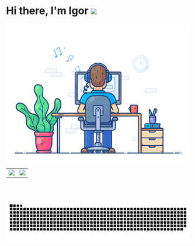# Hi there, I'm Igor <img src="https://media.giphy.com/media/hvRJCLFzcasrR4ia7z/giphy.gif" width="28">
<!-- BANNER -->
<img  src="https://github.com/sumanshekhar698/sumanshekhar698/blob/main/assets/lofi_code.gif" />
 
<!-- GitHub Stats -->
<table>
  <tr>
   <td>
     <img src="https://github-readme-stats.vercel.app/api?username=IgorDias01&show_icons=true&theme=tokyonight&hide_border=true" />
   </td>
   <td>
     <img src="https://github-readme-streak-stats.herokuapp.com/?user=IgorDias01&theme=tokyonight&hide_border=true" />    
   </td>
 </tr>
</table>

<br><br>

![Snake animation](https://github.com/ellen2121/ellen2121/blob/output/github-contribution-grid-snake.svg)
